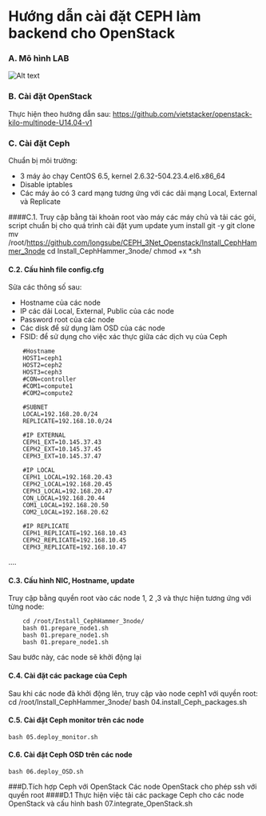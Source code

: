 ﻿# Hướng dẫn cài đặt CEPH làm backend cho OpenStack

### A. Mô hình LAB

![Alt text](http://i.imgur.com/recpCLC.jpg)

### B. Cài đặt OpenStack
Thực hiện theo hướng dẫn sau:
https://github.com/vietstacker/openstack-kilo-multinode-U14.04-v1


### C. Cài đặt Ceph
Chuẩn bị môi trường:
- 3 máy ảo chạy CentOS 6.5, kernel 2.6.32-504.23.4.el6.x86_64
- Disable iptables
- Các máy ảo có 3 card mạng tương ứng với các dải mạng Local, External và Replicate

####C.1. Truy cập bằng tài khoản root vào máy các máy chủ và tải các gói, script chuẩn bị cho quá trình cài đặt
	yum update
	yum install git -y
	git clone
	mv /root/https://github.com/longsube/CEPH_3Net_Openstack/Install_CephHammer_3node
	cd Install_CephHammer_3node/
	chmod +x *.sh

#### C.2. Cấu hình file config.cfg
Sửa các thông số sau:
- Hostname của các node
- IP các dải Local, External, Public của các node
- Password root của các node
- Các disk để sử dụng làm OSD của các node
- FSID: để sử dụng cho việc xác thực giữa các dịch vụ của Ceph
```
	#Hostname
	HOST1=ceph1
	HOST2=ceph2
	HOST3=ceph3
	#CON=controller
	#COM1=compute1
	#COM2=compute2

	#SUBNET
	LOCAL=192.168.20.0/24
	REPLICATE=192.168.10.0/24

	#IP EXTERNAL
	CEPH1_EXT=10.145.37.43
	CEPH2_EXT=10.145.37.45
	CEPH3_EXT=10.145.37.47

	#IP LOCAL
	CEPH1_LOCAL=192.168.20.43
	CEPH2_LOCAL=192.168.20.45
	CEPH3_LOCAL=192.168.20.47
	CON_LOCAL=192.168.20.44
	COM1_LOCAL=192.168.20.50
	COM2_LOCAL=192.168.20.62

	#IP REPLICATE
	CEPH1_REPLICATE=192.168.10.43
	CEPH2_REPLICATE=192.168.10.45 
	CEPH3_REPLICATE=192.168.10.47
```	
....

#### C.3. Cấu hình NIC, Hostname, update
Truy cập bằng quyền root vào các node 1, 2 ,3 và thực hiện tương ứng với từng node:
```
	cd /root/Install_CephHammer_3node/
    bash 01.prepare_node1.sh
    bash 01.prepare_node1.sh
    bash 01.prepare_node1.sh
```
Sau bước này, các node sẽ khởi động lại
	
#### C.4. Cài đặt các package của Ceph
Sau khi các node đã khởi động lên, truy cập vào node ceph1 với quyền root:
	cd /root/Install_CephHammer_3node/
	bash 04.install_Ceph_packages.sh
	
#### C.5. Cài đặt Ceph monitor trên các node
	bash 05.deploy_monitor.sh
    
#### C.6. Cài đặt Ceph OSD trên các node
    bash 06.deploy_OSD.sh

###D.Tích hợp Ceph với OpenStack
Các node OpenStack cho phép ssh với quyền root
####D.1 Thực hiện việc tải các package Ceph cho các node OpenStack và cấu hình
	bash 07.integrate_OpenStack.sh
	